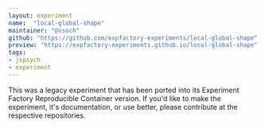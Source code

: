 ```yaml
---
layout: experiment
name:  "local-global-shape"
maintainer: "@vsoch"
github: "https://github.com/expfactory-experiments/local-global-shape"
preview: "https://expfactory-experiments.github.io/local-global-shape"
tags:
- jspsych
- experiment
---
```


This was a legacy experiment that has been ported into its Experiment Factory Reproducible Container version. If you'd like to make the experiment, it's documentation, or use better, please contribute at the respective repositories.
